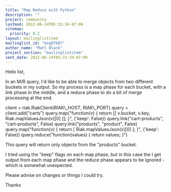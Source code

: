 ```yaml
---
title: "Map Reduce with Python"
description: ""
project: community
lastmod: 2012-06-14T05:33:34-07:00
sitemap:
  priority: 0.2
layout: mailinglistitem
mailinglist_id: "msg07687"
author_name: "Matt Black"
project_section: "mailinglistitem"
sent_date: 2012-06-14T05:33:34-07:00
---
```



Hello list,

In an M/R query, I'd like to be able to merge objects from two different
buckets in my output. So my process is a map phase for each bucket, with a
link phase in the middle, and a reduce phase to do a bit of merge
processing at the end.

client = riak.RiakClient(RIAK\\_HOST, RIAK\\_PORT)
query = client.add("carts")
query.map("function(v) { return [[ v.bucket, v.key,
Riak.mapValuesJson(v)[0] ]]; }", {'keep': False})
query.link("cart-products", "cart-products", False)
query.link("products", "product", False)
query.map("function(v) { return [ Riak.mapValuesJson(v)[0] ]; }", {'keep':
False})
query.reduce("function(values) { return values; }")

This query will return only objects from the "products" bucket.

I tried using the "keep" flags on each map phase, but in this case the I
get output from each map phase and the reduce phase appears to be ignored -
which is somewhat unexpected.

Please advise on changes or things I could try.

Thanks
